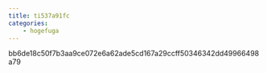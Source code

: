 ```yaml
---
title: ti537a91fc
categories:
    - hogefuga
---
```

bb6de18c50f7b3aa9ce072e6a62ade5cd167a29ccff50346342dd49966498a79